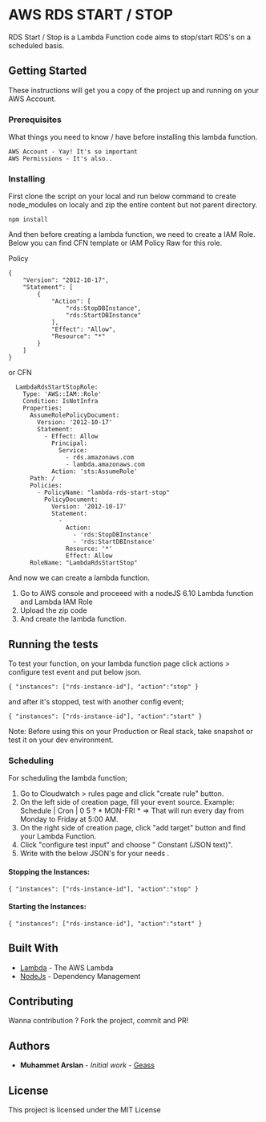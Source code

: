 # AWS RDS START / STOP

RDS Start / Stop is a Lambda Function code aims to stop/start RDS's on a scheduled basis.

## Getting Started

These instructions will get you a copy of the project up and running on your AWS Account.

### Prerequisites

What things you need to know / have before installing this lambda function.

```
AWS Account - Yay! It's so important
AWS Permissions - It's also..
```

### Installing

First clone the script on your local and run below command to create node_modules on localy and zip the entire content but not parent directory.

``` 
npm install 
```

And then before creating a lambda function, we need to create a IAM Role. Below you can find CFN template or IAM Policy Raw for this role. 

Policy
```
{
    "Version": "2012-10-17",
    "Statement": [        
        {
            "Action": [
                "rds:StopDBInstance",
                "rds:StartDBInstance"
            ],
            "Effect": "Allow",
            "Resource": "*"
        }
    ]
}
```

or CFN

```
  LambdaRdsStartStopRole:
    Type: 'AWS::IAM::Role'
    Condition: IsNotInfra
    Properties:
      AssumeRolePolicyDocument:
        Version: '2012-10-17'
        Statement:
          - Effect: Allow
            Principal:
              Service:
                - rds.amazonaws.com
                - lambda.amazonaws.com
            Action: 'sts:AssumeRole'
      Path: /
      Policies:
        - PolicyName: "lambda-rds-start-stop"
          PolicyDocument:
            Version: '2012-10-17'
            Statement:
              - 
                Action:
                  - 'rds:StopDBInstance'
                  - 'rds:StartDBInstance'
                Resource: '*'
                Effect: Allow
      RoleName: "LambdaRdsStartStop"
```

And now we can create a lambda function. 

 1. Go to AWS console and proceeed with a nodeJS 6.10 Lambda function and Lambda IAM Role
 2. Upload the zip code
 3. And create the lambda function.

## Running the tests

To test your function, on your lambda function page click actions > configure test event and put below json.

```
{ "instances": ["rds-instance-id"], "action":"stop" }
```

and after it's stopped, test with another config event;

```
{ "instances": ["rds-instance-id"], "action":"start" }
```

Note: Before using this on your Production or Real stack, take snapshot or test it on your dev environment.

### Scheduling

For scheduling the lambda function;

1. Go to Cloudwatch > rules page and click "create rule" button.
2. On the left side of creation page, fill your event source. Example: Schedule | Cron | 0 5 ? * MON-FRI * => That will run every day from Monday to Friday at 5:00 AM.
3. On the right side of creation page, click "add target" button and find your Lambda Function.
4. Click "configure test input" and choose " Constant (JSON text)".
5. Write with the below JSON's for your needs .

#### Stopping the Instances: 

```
{ "instances": ["rds-instance-id"], "action":"stop" }
```

#### Starting the Instances:

```
{ "instances": ["rds-instance-id"], "action":"start" }
```

## Built With

* [Lambda](http://docs.aws.amazon.com/lambda/latest/dg/welcome.html) - The AWS Lambda
* [NodeJs](https://nodejs.org/en/) - Dependency Management

## Contributing

Wanna contribution ? Fork the project, commit and PR!

## Authors

* **Muhammet Arslan** - *Initial work* - [Geass](https://github.com/geass)

## License

This project is licensed under the MIT License